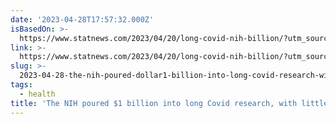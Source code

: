 ```yaml
---
date: '2023-04-28T17:57:32.000Z'
isBasedOn: >-
  https://www.statnews.com/2023/04/20/long-covid-nih-billion/?utm_source=pocket-newtab
link: >-
  https://www.statnews.com/2023/04/20/long-covid-nih-billion/?utm_source=pocket-newtab
slug: >-
  2023-04-28-the-nih-poured-dollar1-billion-into-long-covid-research-with-little-to-show-for
tags:
  - health
title: 'The NIH poured $1 billion into long Covid research, with little to show for'
---
```



